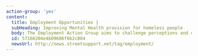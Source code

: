```yaml
---
action-group: 'yes'
content:
  title: Employment Opportunities |
  subHeading: Improving Mental Health provision for homeless people
  body: The Employment Action Group aims to challenge perceptions and create new pathways into work, building on the fantastic work already going on in the city. The group hopes to encourage local businesses to step up and be a part of the solution by supporting people into work.
  id: 57166204e4b09686f6b2c884
  newsUrl: http://news.streetsupport.net/tag/employment/
---
```


